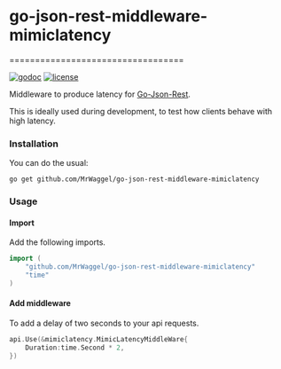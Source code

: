 # go-json-rest-middleware-mimiclatency
==================================

[![godoc](http://img.shields.io/badge/godoc-reference-blue.svg?style=flat)](https://godoc.org/github.com/MrWaggel/go-json-rest-middleware-mimiclatency) [![license](http://img.shields.io/badge/license-MIT-red.svg?style=flat)](https://raw.githubusercontent.com/MrWaggel/go-json-rest-middleware-mimiclatency/master/LICENSE)

Middleware to produce latency for [Go-Json-Rest](https://github.com/ant0ine/go-json-rest).

This is ideally used during development, to test how clients behave with high latency.

### Installation

You can do the usual:

    go get github.com/MrWaggel/go-json-rest-middleware-mimiclatency

### Usage

#### Import
Add the following imports.
```go
import (
	"github.com/MrWaggel/go-json-rest-middleware-mimiclatency"
	"time"
)
```
#### Add middleware
To add a delay of two seconds to your api requests.

```go
api.Use(&mimiclatency.MimicLatencyMiddleWare{
	Duration:time.Second * 2,
})
```
